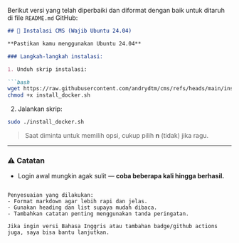 Berikut versi yang telah diperbaiki dan diformat dengan baik untuk ditaruh di file `README.md` GitHub:

```markdown
## 🚀 Instalasi CMS (Wajib Ubuntu 24.04)

**Pastikan kamu menggunakan Ubuntu 24.04**

### Langkah-langkah instalasi:

1. Unduh skrip instalasi:

```bash
wget https://raw.githubusercontent.com/andrydtm/cms/refs/heads/main/install_docker.sh
chmod +x install_docker.sh
```

2. Jalankan skrip:

```bash
sudo ./install_docker.sh
```

> Saat diminta untuk memilih opsi, cukup pilih **n** (tidak) jika ragu.

---

### ⚠️ Catatan

- Login awal mungkin agak sulit — **coba beberapa kali hingga berhasil.**
```

Penyesuaian yang dilakukan:
- Format markdown agar lebih rapi dan jelas.
- Gunakan heading dan list supaya mudah dibaca.
- Tambahkan catatan penting menggunakan tanda peringatan.

Jika ingin versi Bahasa Inggris atau tambahan badge/github actions juga, saya bisa bantu lanjutkan.
